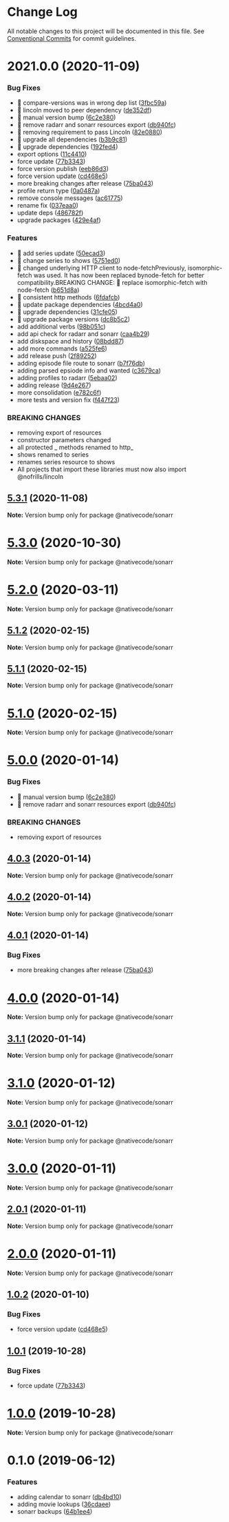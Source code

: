 # Change Log

All notable changes to this project will be documented in this file.
See [Conventional Commits](https://conventionalcommits.org) for commit guidelines.

# 2021.0.0 (2020-11-09)


### Bug Fixes

* 🐛 compare-versions was in wrong dep list ([3fbc59a](https://git.nativecode.net/nativecode/media-clients/commits/3fbc59ab44d67853e26f9c18b5bc0e7e162086f9))
* 🐛 lincoln moved to peer dependency ([de352df](https://git.nativecode.net/nativecode/media-clients/commits/de352df476c9ab290789177f1398a7e71f03c825))
* 🐛 manual version bump ([6c2e380](https://git.nativecode.net/nativecode/media-clients/commits/6c2e3806fdd130cd8915b9d844b2605260879516))
* 🐛 remove radarr and sonarr resources export ([db940fc](https://git.nativecode.net/nativecode/media-clients/commits/db940fcbc3bbf131d660410eebe0742fb845a66e))
* 🐛 removing requirement to pass Lincoln ([82e0880](https://git.nativecode.net/nativecode/media-clients/commits/82e088081ae82fd38b566f3c105f5e7b9c54d7c6))
* 🐛 upgrade all dependencies ([b3b9c81](https://git.nativecode.net/nativecode/media-clients/commits/b3b9c81048a163cd8f676feedfe335f245c1d39a))
* 🐛 upgrade dependencies ([192fed4](https://git.nativecode.net/nativecode/media-clients/commits/192fed461414d8da68f6e3f61ef0cb71427e26ab))
* export options ([11c4410](https://git.nativecode.net/nativecode/media-clients/commits/11c4410e5a133448d2e748dc4957b3d138ac592c))
* force update ([77b3343](https://git.nativecode.net/nativecode/media-clients/commits/77b33435d5b1a7a1c76d74ad085cf8c9940b0ec8))
* force version publish ([eeb86d3](https://git.nativecode.net/nativecode/media-clients/commits/eeb86d33c38e6b81719a673c6e46a8284afbf79f))
* force version update ([cd468e5](https://git.nativecode.net/nativecode/media-clients/commits/cd468e5c7e9c4fdc553465865aaaba706d375e12))
* more breaking changes after release ([75ba043](https://git.nativecode.net/nativecode/media-clients/commits/75ba04322fb4d970eae60a6f814165737925fe92))
* profile return type ([0a0487a](https://git.nativecode.net/nativecode/media-clients/commits/0a0487a1f0cdcc12ef5ec657a504a2e9cbb17a17))
* remove console messages ([ac61775](https://git.nativecode.net/nativecode/media-clients/commits/ac61775bf46e1de14646d594700d81842cfc9673))
* rename fix ([037eaa0](https://git.nativecode.net/nativecode/media-clients/commits/037eaa00795b52fc8f05c50f19b4b7856121d725))
* update deps ([486782f](https://git.nativecode.net/nativecode/media-clients/commits/486782f2488c8d0365b852d071b168e9a7ecd944))
* upgrade packages ([429e4af](https://git.nativecode.net/nativecode/media-clients/commits/429e4af8658bb27d569726ac2a09f0b25ce19418))


### Features

* 🎸 add series update ([50ecad3](https://git.nativecode.net/nativecode/media-clients/commits/50ecad33b13c2b525a4601ba225d6a49243008d4))
* 🎸 change series to shows ([5751ed0](https://git.nativecode.net/nativecode/media-clients/commits/5751ed0e440f838ff1ace4b4592f169932e50801))
* 🎸 changed underlying HTTP client to node-fetchPreviously, isomorphic-fetch was used. It has now been replaced bynode-fetch for better compatibility.BREAKING CHANGE: 🧨 replace isomorphic-fetch with node-fetch ([b651d8a](https://git.nativecode.net/nativecode/media-clients/commits/b651d8a97163e693ba2928b84c1cea78c7f19474))
* 🎸 consistent http methods ([6fdafcb](https://git.nativecode.net/nativecode/media-clients/commits/6fdafcb7aa42c04c5b5db0f8c42fc396fd748571))
* 🎸 update package dependencies ([4bcd4a0](https://git.nativecode.net/nativecode/media-clients/commits/4bcd4a0b7200b563d9a889d1259d6754ea6929a7))
* 🎸 upgrade dependencies ([31cfe05](https://git.nativecode.net/nativecode/media-clients/commits/31cfe0507d569dfd3c93ecdffbcb18773e8ffdcf))
* 🎸 upgrade package versions ([dc8b5c2](https://git.nativecode.net/nativecode/media-clients/commits/dc8b5c2eb53335bcec847a39e0476d8657b713a1))
* add additional verbs ([98b051c](https://git.nativecode.net/nativecode/media-clients/commits/98b051c0de4cb4414d0e53c83d9977565c6166c0))
* add api check for radarr and sonarr ([caa4b29](https://git.nativecode.net/nativecode/media-clients/commits/caa4b296a09e239e2a820bcfeaf2b261d18eb322))
* add diskspace and history ([08bdd87](https://git.nativecode.net/nativecode/media-clients/commits/08bdd8744d19dd36db701586e0e9dccf7ec3118c))
* add more commands ([a525fe6](https://git.nativecode.net/nativecode/media-clients/commits/a525fe6bea5ee4b08cd2d4b88f167d431f38da97))
* add release push ([2f89252](https://git.nativecode.net/nativecode/media-clients/commits/2f89252aea163aac682e9590a03c415dc36a2186))
* adding episode file route to sonarr ([b7f76db](https://git.nativecode.net/nativecode/media-clients/commits/b7f76dbae2708f075653d6dfc854c7ca3fbb1d8d))
* adding parsed epsiode info and wanted ([c3679ca](https://git.nativecode.net/nativecode/media-clients/commits/c3679cae9e229704b25d69c89e7c6d3ceb04eba4))
* adding profiles to radarr ([5ebaa02](https://git.nativecode.net/nativecode/media-clients/commits/5ebaa028fae43b4b3a980bd824110f75cc7e0d06))
* adding release ([9d4e267](https://git.nativecode.net/nativecode/media-clients/commits/9d4e267c40aae9d1eb291df87eae967ab858f044))
* more consolidation ([e782c6f](https://git.nativecode.net/nativecode/media-clients/commits/e782c6f74d48b5772cc132c142b95eb31939a155))
* more tests and version fix ([f447f23](https://git.nativecode.net/nativecode/media-clients/commits/f447f23f33b2e265f43ece1e7bc6059deed810b8))


### BREAKING CHANGES

* removing export of resources
* constructor parameters changed
* all protected _ methods renamed to http_
* shows renamed to series
* renames series resource to shows
* All projects that import these libraries must now also import
@nofrills/lincoln





## [5.3.1](https://git.nativecode.net/nativecode/media-clients/compare/@nativecode/sonarr@5.3.1-next.1...@nativecode/sonarr@5.3.1) (2020-11-08)

**Note:** Version bump only for package @nativecode/sonarr





# [5.3.0](https://git.nativecode.net/nativecode/media-clients/compare/@nativecode/sonarr@5.3.0-next.1...@nativecode/sonarr@5.3.0) (2020-10-30)

**Note:** Version bump only for package @nativecode/sonarr





# [5.2.0](https://git.nativecode.net/nativecode/media-clients/compare/@nativecode/sonarr@5.2.0-next.7...@nativecode/sonarr@5.2.0) (2020-03-11)

**Note:** Version bump only for package @nativecode/sonarr





## [5.1.2](https://git.nativecode.net/nativecode/media-clients/compare/@nativecode/sonarr@5.1.2-next.1...@nativecode/sonarr@5.1.2) (2020-02-15)

**Note:** Version bump only for package @nativecode/sonarr





## [5.1.1](https://git.nativecode.net/nativecode/media-clients/compare/@nativecode/sonarr@5.1.0...@nativecode/sonarr@5.1.1) (2020-02-15)

**Note:** Version bump only for package @nativecode/sonarr





# [5.1.0](https://git.nativecode.net/nativecode/media-clients/compare/@nativecode/sonarr@5.1.0-next.0...@nativecode/sonarr@5.1.0) (2020-02-15)

**Note:** Version bump only for package @nativecode/sonarr





# [5.0.0](https://git.nativecode.net/nativecode/media-clients/compare/@nativecode/sonarr@4.0.3-next.1...@nativecode/sonarr@5.0.0) (2020-01-14)


### Bug Fixes

* 🐛 manual version bump ([6c2e380](https://git.nativecode.net/nativecode/media-clients/commits/6c2e3806fdd130cd8915b9d844b2605260879516))
* 🐛 remove radarr and sonarr resources export ([db940fc](https://git.nativecode.net/nativecode/media-clients/commits/db940fcbc3bbf131d660410eebe0742fb845a66e))


### BREAKING CHANGES

* removing export of resources





## [4.0.3](https://git.nativecode.net/nativecode/media-clients/compare/@nativecode/sonarr@4.0.2...@nativecode/sonarr@4.0.3) (2020-01-14)

**Note:** Version bump only for package @nativecode/sonarr





## [4.0.2](https://git.nativecode.net/nativecode/media-clients/compare/@nativecode/sonarr@4.0.2-next.0...@nativecode/sonarr@4.0.2) (2020-01-14)

**Note:** Version bump only for package @nativecode/sonarr





## [4.0.1](https://git.nativecode.net/nativecode/media-clients/compare/@nativecode/sonarr@4.0.0...@nativecode/sonarr@4.0.1) (2020-01-14)


### Bug Fixes

* more breaking changes after release ([75ba043](https://git.nativecode.net/nativecode/media-clients/commits/75ba04322fb4d970eae60a6f814165737925fe92))





# [4.0.0](https://git.nativecode.net/nativecode/media-clients/compare/@nativecode/sonarr@4.0.0-next.0...@nativecode/sonarr@4.0.0) (2020-01-14)

**Note:** Version bump only for package @nativecode/sonarr





## [3.1.1](https://git.nativecode.net/nativecode/media-clients/compare/@nativecode/sonarr@3.1.1-next.0...@nativecode/sonarr@3.1.1) (2020-01-14)

**Note:** Version bump only for package @nativecode/sonarr





# [3.1.0](https://git.nativecode.net/nativecode/media-clients/compare/@nativecode/sonarr@3.1.0-next.0...@nativecode/sonarr@3.1.0) (2020-01-12)

**Note:** Version bump only for package @nativecode/sonarr





## [3.0.1](https://git.nativecode.net/nativecode/media-clients/compare/@nativecode/sonarr@3.0.1-next.0...@nativecode/sonarr@3.0.1) (2020-01-12)

**Note:** Version bump only for package @nativecode/sonarr





# [3.0.0](https://git.nativecode.net/nativecode/media-clients/compare/@nativecode/sonarr@3.0.0-next.3...@nativecode/sonarr@3.0.0) (2020-01-11)

**Note:** Version bump only for package @nativecode/sonarr





## [2.0.1](https://git.nativecode.net/nativecode/media-clients/compare/@nativecode/sonarr@2.0.1-next.2...@nativecode/sonarr@2.0.1) (2020-01-11)

**Note:** Version bump only for package @nativecode/sonarr





# [2.0.0](https://git.nativecode.net/nativecode/media-clients/compare/@nativecode/sonarr@2.0.0-next.3...@nativecode/sonarr@2.0.0) (2020-01-11)

**Note:** Version bump only for package @nativecode/sonarr





## [1.0.2](https://git.nativecode.net/nativecode/media-clients/compare/@nativecode/sonarr@1.0.2-next.1...@nativecode/sonarr@1.0.2) (2020-01-10)


### Bug Fixes

* force version update ([cd468e5](https://git.nativecode.net/nativecode/media-clients/commits/cd468e5c7e9c4fdc553465865aaaba706d375e12))





## [1.0.1](https://git.nativecode.net/nativecode/media-clients/compare/@nativecode/sonarr@1.0.0...@nativecode/sonarr@1.0.1) (2019-10-28)


### Bug Fixes

* force update ([77b3343](https://git.nativecode.net/nativecode/media-clients/commits/77b33435d5b1a7a1c76d74ad085cf8c9940b0ec8))





# [1.0.0](https://git.nativecode.net/nativecode/media-clients/compare/@nativecode/sonarr@1.0.0-next.2...@nativecode/sonarr@1.0.0) (2019-10-28)

**Note:** Version bump only for package @nativecode/sonarr





# 0.1.0 (2019-06-12)


### Features

* adding calendar to sonarr ([db4bd10](https://git.nativecode.net/nativecode/media-clients/commits/db4bd10))
* adding movie lookups ([36cdaee](https://git.nativecode.net/nativecode/media-clients/commits/36cdaee))
* sonarr backups ([64b1ee4](https://git.nativecode.net/nativecode/media-clients/commits/64b1ee4))
